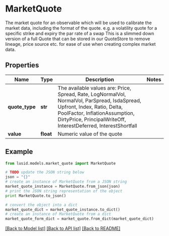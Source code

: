# MarketQuote

The market quote for an observable which will be used to calibrate the market data,  including the format of the quote.  e.g. a volatility quote for a specific strike and expiry  the par rate of a swap                This is a slimmed down version of a full Quote that can be stored in our QuoteStore to  remove lineage, price source etc. for ease of use when creating complex market data.

## Properties
Name | Type | Description | Notes
------------ | ------------- | ------------- | -------------
**quote_type** | **str** | The available values are: Price, Spread, Rate, LogNormalVol, NormalVol, ParSpread, IsdaSpread, Upfront, Index, Ratio, Delta, PoolFactor, InflationAssumption, DirtyPrice, PrincipalWriteOff, InterestDeferred, InterestShortfall | 
**value** | **float** | Numeric value of the quote | 

## Example

```python
from lusid.models.market_quote import MarketQuote

# TODO update the JSON string below
json = "{}"
# create an instance of MarketQuote from a JSON string
market_quote_instance = MarketQuote.from_json(json)
# print the JSON string representation of the object
print MarketQuote.to_json()

# convert the object into a dict
market_quote_dict = market_quote_instance.to_dict()
# create an instance of MarketQuote from a dict
market_quote_form_dict = market_quote.from_dict(market_quote_dict)
```
[[Back to Model list]](../README.md#documentation-for-models) [[Back to API list]](../README.md#documentation-for-api-endpoints) [[Back to README]](../README.md)


